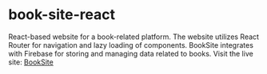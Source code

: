 # book-site-react

React-based website for a book-related platform. The website utilizes React Router for navigation and lazy loading of components. BookSite integrates with Firebase for storing and managing data related to books. Visit the live site: [BookSite](https://cmafo001.github.io/book-site-react/)
